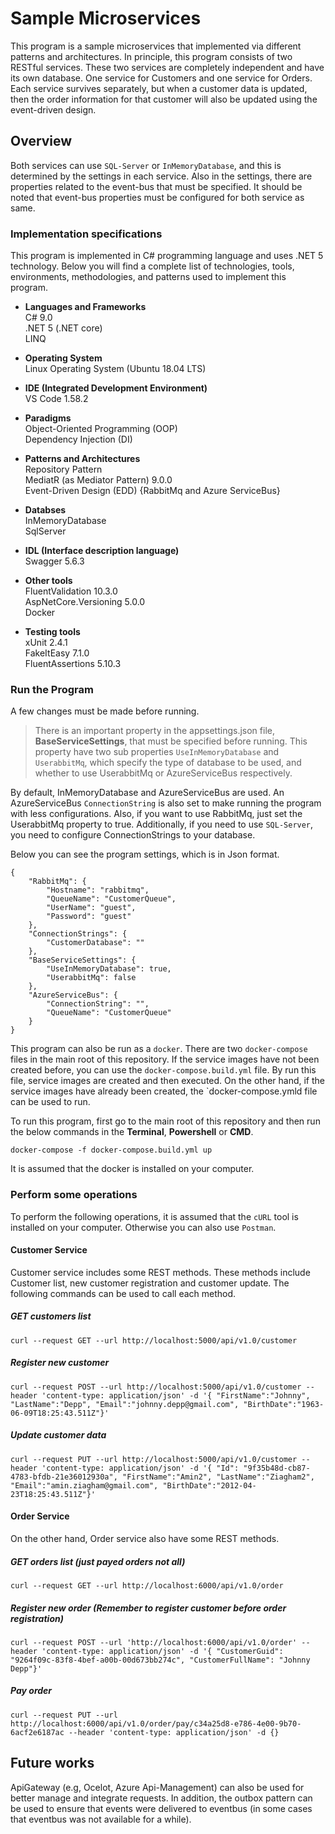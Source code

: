 # Sample Microservices

This program is a sample microservices that implemented via different patterns and architectures. In principle, this program consists of two RESTful services. These two services are completely independent and have its own database. One service for Customers and one service for Orders. Each service survives separately, but when a customer data is updated, then the order information for that customer will also be updated using the event-driven design. 

## Overview

Both services can use `SQL-Server` or `InMemoryDatabase`, and this is determined by the settings in each service. Also in the settings, there are properties related to the event-bus that must be specified. It should be noted that event-bus properties must be configured for both service as same.

### Implementation specifications
This program is implemented in C# programming language and uses .NET 5 technology.
Below you will find a complete list of technologies, tools, environments, methodologies, and patterns used to implement this program.

- **Languages and Frameworks**  
    C# 9.0  
    .NET 5 (.NET core)  
    LINQ  

- **Operating System**  
    Linux Operating System (Ubuntu 18.04 LTS)  

- **IDE (Integrated Development Environment)**  
    VS Code 1.58.2

- **Paradigms**  
    Object-Oriented Programming (OOP)  
    Dependency Injection (DI)  

- **Patterns and Architectures**  
    Repository Pattern  
    MediatR (as Mediator Pattern) 9.0.0  
    Event-Driven Design (EDD) {RabbitMq and Azure ServiceBus}  

- **Databses**  
    InMemoryDatabase  
    SqlServer  

- **IDL (Interface description language)**  
    Swagger 5.6.3  

- **Other tools**  
    FluentValidation 10.3.0  
    AspNetCore.Versioning 5.0.0  
    Docker  

- **Testing tools**  
    xUnit 2.4.1  
    FakeItEasy 7.1.0  
    FluentAssertions 5.10.3  


### Run the Program

A few changes must be made before running. 

> There is an important property in the appsettings.json file, **BaseServiceSettings**, that must be specified before running. This property have two sub properties `UseInMemoryDatabase` and `UserabbitMq`, which specify the type of database to be used, and whether to use UserabbitMq or AzureServiceBus respectively. 

By default, InMemoryDatabase and AzureServiceBus are used. An AzureServiceBus `ConnectionString` is also set to make running the program with less configurations. Also, if you want to use RabbitMq, just set the UserabbitMq property to true. Additionally, if you need to use `SQL-Server`, you need to configure ConnectionStrings to your database.

Below you can see the program settings, which is in Json format.

    {
        "RabbitMq": {
            "Hostname": "rabbitmq",
            "QueueName": "CustomerQueue",
            "UserName": "guest",
            "Password": "guest"
        },
        "ConnectionStrings": {
            "CustomerDatabase": ""
        },
        "BaseServiceSettings": {
            "UseInMemoryDatabase": true,
            "UserabbitMq": false
        },
        "AzureServiceBus": {
            "ConnectionString": "",
            "QueueName": "CustomerQueue"
        }
	}
    
This program can also be run as a `docker`. There are two `docker-compose` files in the main root of this repository. If the service images have not been created before, you can use the `docker-compose.build.yml` file. By run this file, service images are created and then executed. On the other hand, if the service images have already been created, the `docker-compose.ymld file can be used to run.

To run this program, first go to the main root of this repository and then run the below commands in the **Terminal**, **Powershell** or **CMD**.

    docker-compose -f docker-compose.build.yml up

It is assumed that the docker is installed on your computer.

### Perform some operations

To perform the following operations, it is assumed that the `cURL` tool is installed on your computer. Otherwise you can also use `Postman`.

#### Customer Service

Customer service includes some REST methods. These methods include Customer list, new customer registration and customer update. The following commands can be used to call each method.

##### GET customers list
    curl --request GET --url http://localhost:5000/api/v1.0/customer

##### Register new customer
    curl --request POST --url http://localhost:5000/api/v1.0/customer --header 'content-type: application/json' -d '{ "FirstName":"Johnny", "LastName":"Depp", "Email":"johnny.depp@gmail.com", "BirthDate":"1963-06-09T18:25:43.511Z"}'

##### Update customer data
    curl --request PUT --url http://localhost:5000/api/v1.0/customer --header 'content-type: application/json' -d '{ "Id": "9f35b48d-cb87-4783-bfdb-21e36012930a", "FirstName":"Amin2", "LastName":"Ziagham2", "Email":"amin.ziagham@gmail.com", "BirthDate":"2012-04-23T18:25:43.511Z"}'

#### Order Service

On the other hand, Order service also have some REST methods. 

##### GET orders list (just payed orders not all)
    curl --request GET --url http://localhost:6000/api/v1.0/order

##### Register new order (Remember to register customer before order registration)
    curl --request POST --url 'http://localhost:6000/api/v1.0/order' --header 'content-type: application/json' -d '{ "CustomerGuid": "9264f09c-83f8-4bef-a00b-00d673bb274c", "CustomerFullName": "Johnny Depp"}'

##### Pay order
    curl --request PUT --url http://localhost:6000/api/v1.0/order/pay/c34a25d8-e786-4e00-9b70-6acf2e6187ac --header 'content-type: application/json' -d {}


## Future works
ApiGateway (e.g, Ocelot, Azure Api-Management) can also be used for better manage and integrate requests. In addition, the outbox pattern can be used to ensure that events were delivered to eventbus (in some cases that eventbus was not available for a while).